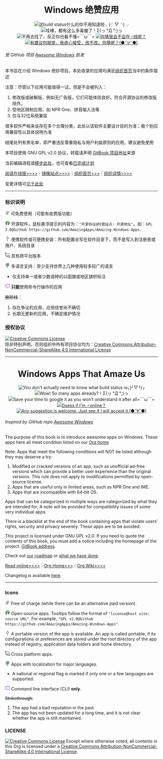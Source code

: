 <h1 align="center">Windows 绝赞应用</h1>

<p align="center">
<img src="https://img.shields.io/badge/build-passing-green.svg" title="这build status什么的你不用知道啦╮(╯▽╰)╭" />
<img src="https://img.shields.io/badge/%E5%BA%94%E7%94%A8%E6%80%BB%E6%95%B0-305-blue.svg" title="哇噢，都有这么多毒瘤了！Σ(っ °Д °;)っ" /> <img src="https://img.shields.io/badge/%E5%8D%8F%E8%AE%AE-GPL%20v2.0-red.svg" title="不用去找了，反正你也看不懂=￣ω￣=" />
<a href="https://t.me/joinchat/AAAAAESLWZxuUSkUqqk1rA" target="_blank">
<img src="https://img.shields.io/badge/%E2%98%8E%EF%B8%8F%E8%81%94%E7%B3%BB-telegram-ff69b4.svg" title="你猜我会不会在♂线呢？"/>
</a>
<a href="https://github.com/AmazingApps/Amazing-Windows-Apps/issues" target="_blank">
<img src="https://img.shields.io/github/issues/AmazingApps/Amazing-Windows-Apps.svg" title="有建议你就提，我虚心接受，改不改，你猜呢？(●ˇ∀ˇ●)"/>
</a>
</p>

###### 受 GitHub 项目 [Awesome Windows](https://github.com/Awesome-Windows/Awesome) 启发

本书旨在介绍 Windows 绝妙项目。本处收录的应用均满足[组织首页](http://amazingapps.org/#two)当中的条件描述

注意：尽管以下应用可能值得一试，但是不会被列入：

1. 修改版或破解版，例如无广告版，它们可能体验良好。符合开源协议的修改版除外。
2. 受地区限制应用，如 NPR One、拼音输入法等
3. 仅与32位系统兼容

很多软件严格来说存在多个合理分类，此处以该软件主要设计目的为准；极个别应用兼容性以具体说明为准

结尾处列有黑名单，即严重违反尊重隐私与用户利益原则的应用，建议避免使用

本项目使用 GNU GPL v2.0 协议，转载请声明 [GitBook 项目地址](https://www.gitbook.com/book/amazing-apps/windows-apps-that-amaze-us/details)来源

当前编辑进程请[移步此处](https://github.com/AmazingApps/Amazing-Windows-Apps/issues?utf8=✓&q=label%3Aaccepted)，也可查看[已完成计划](https://github.com/AmazingApps/Amazing-Windows-Apps/issues?utf8=✓&q=label%3Adone)

[阅读在线版&gt;&gt;&gt;&gt;](https://amazing-apps.gitbooks.io/windows-apps-that-amaze-us)｜[镜像站点>>>>](https://windowsapp.org/)｜[组织首页>>>](http://amazingapps.org/)｜[组织详情>>>>](https://www.gitbook.com/read/book/amazing-apps/organization-wiki)

变更详情可[见于此处](https://github.com/AmazingApps/Amazing-Windows-Apps/commits/master)

---

### 标识说明

![](/assets/free.png) 可免费使用（可能有收费版功能）

![](/assets/open-source-icon.png) 开源软件，鼠标悬浮提示的内容为：`"开源协议@托管站点: 开源地址"`。如：`GPL 2.0@GitHub https://github.com/AmazingApps/Amazing-Windows-Apps`.

![](/assets/usb.png) 便携软件或可便携安装：所有配置全写在软件目录下，而不是写入到注册表或用户、系统目录

![](/assets/multi_platform.png) 具有跨平台版本

![](/assets/earth-globe.png) 多语言支持：至少支持世界上几种使用较多较广的语言

* 仅支持单一或者少数语种的以国旗或地区旗帜标注

![](/assets/command-line.png) **只能**使用命令行操作的应用

~~删除线~~：

1. 存在争议的应用，应用信誉尚不确切
2. 长期无更新的应用，不确定维护情况

### 授权协议

<a rel="license" href="http://creativecommons.org/licenses/by-nc-sa/4.0/"><img alt="Creative Commons License" style="border-width:0" src="https://i.creativecommons.org/l/by-nc-sa/4.0/88x31.png" /></a><br /> 除非特别声明，否则组织中所有项目协议均为：<a rel="license" href="http://creativecommons.org/licenses/by-nc-sa/4.0/">Creative Commons Attribution-NonCommercial-ShareAlike 4.0 International License</a>

---

<h1 align="center">Windows Apps That Amaze Us</h1>

<p align="center">
<img src="https://img.shields.io/badge/build-passing-green.svg" title="You don't actually need to know what build status is╮(╯▽╰)╭" />
<img src="https://img.shields.io/badge/apps%20count-305-blue.svg" title="Wow! So many apps already?！Σ(っ °Д °;)っ" />
<img src="https://img.shields.io/badge/LICENSE-GPL%20v2.0-red.svg" title="Save your time to google it as you won't understand it after all=￣ω￣=" />
<a href="https://t.me/joinchat/AAAAAESLWZxuUSkUqqk1rA" target="_blank">
<img src="https://img.shields.io/badge/☎️contact-telegram-ff69b4.svg" title="Guess if I'm ♂online？"/>
</a>
<a href="https://github.com/AmazingApps/Amazing-Windows-Apps/issues" target="_blank">
<img src="https://img.shields.io/github/issues/AmazingApps/Amazing-Windows-Apps.svg" title="Any suggestion is welcome. Just see if I will accept it.(●ˇ∀ˇ●)"/>
</a>
</p>

###### Inspired by GitHub repo [Awesome Windows](https://github.com/Awesome-Windows/Awesome)

The purpose of this book is to introduce awesome apps on Windows. These apps here all meet condition listed on our [Org home](http://amazingapps.org/#two)

Note: Apps that meet the following conditions will NOT be listed although they may deserve a try:

1. Modified or cracked versions of an app, such as unofficial ad-free versions which can provide a better user experience than the original versions. This rule does not apply to modifications permitted by open-source license.
2. Apps that are useful only in limited areas, such as NPR One and IME.
3. Apps that are incompatible with 64-bit OS.

Apps that can be categorized in multiple ways are categorized by what they are intended for; A note will be provided for compatibility issues of some very individual apps.

There is a blacklist at the end of the book containing apps that violate users' rights, security and privacy severely. These apps are to be avoided.

This project is licensed under GNU GPL v2.0. If you need to quote the contents of this book, you must add a notice including the homepage of the project: [GitBook address](https://www.gitbook.com/book/amazing-apps/windows-apps-that-amaze-us/details).

Check out [our roadmap](https://github.com/AmazingApps/Amazing-Windows-Apps/issues?utf8=✓&q=label%3Aaccepted) or [what we have done](https://github.com/AmazingApps/Amazing-Windows-Apps/issues?utf8=✓&q=label%3Adone).

[Read online&gt;&gt;&gt;&gt;](https://amazing-apps.gitbooks.io/windows-apps-that-amaze-us)｜[Org Home>>>](http://amazingapps.org/)｜[Org Wiki>>>>](https://www.gitbook.com/read/book/amazing-apps/organization-wiki)

Changelog is available [here](https://github.com/AmazingApps/Amazing-Windows-Apps/commits/master).

---

### Icons

![](/assets/free.png) Free of charge \(while there can be an alternative paid version\).

![](/assets/open-source-icon.png) Open-source apps. Tooltips follow the format of `"license@host site: source URL"`. For example, `"GPL v2.0@Github https://github.com/AmazingApps/Amazing-Windows-Apps"`.

![](/assets/usb.png) A portable version of the app is available. An app is called portable, if its configurations or preferences are stored under the root directory of the app instead of registry, application data folders and home directory.

![](/assets/multi_platform.png) Cross platform apps.

![](/assets/earth-globe.png) Apps with localization for major languages.

* A national or regional flag is marked if only one or a few languages are supported.

![](/assets/command-line.png) Command line interface (CLI) **only**.

~~Strikethrough~~:

1. The app had a bad reputation in the past.
2. The app has not been updated for a long time, and it is not clear whether the app is still maintained.

### LICENSE
<a rel="license" href="http://creativecommons.org/licenses/by-nc-sa/4.0/"><img alt="Creative Commons License" style="border-width:0" src="https://i.creativecommons.org/l/by-nc-sa/4.0/88x31.png" /></a> Except where otherwise noted, all contents in this Org is licensed under a <a rel="license" href="http://creativecommons.org/licenses/by-nc-sa/4.0/">Creative Commons Attribution-NonCommercial-ShareAlike 4.0 International License</a>.
